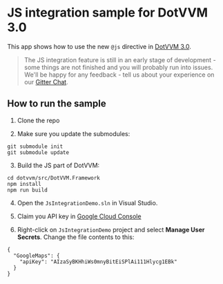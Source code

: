 # JS integration sample for DotVVM 3.0

This app shows how to use the new `@js` directive in [DotVVM 3.0](https://github.com/riganti/dotvvm). 

> The JS integration feature is still in an early stage of development - some things are not finished and you will probably run into issues. We'll be happy for any feedback - tell us about your experience on our [Gitter Chat](https://gitter.im/riganti/dotvvm).

## How to run the sample

1. Clone the repo

2. Make sure you update the submodules: 
```
git submodule init
git submodule update
```
3. Build the JS part of DotVVM:
```
cd dotvvm/src/DotVVM.Framework
npm install
npm run build
```

4. Open the `JsIntegrationDemo.sln` in Visual Studio.

5. Claim you API key in [Google Cloud Console](https://developers.google.com/maps/documentation/javascript/get-api-key)

6. Right-click on `JsIntegrationDemo` project and select **Manage User Secrets**. Change the file contents to this:
```
{
  "GoogleMaps": {
    "apiKey": "AIzaSyBKHhiWs0mnyBitEiSPlAi111Hlycg1EBk"
  } 
}
```
